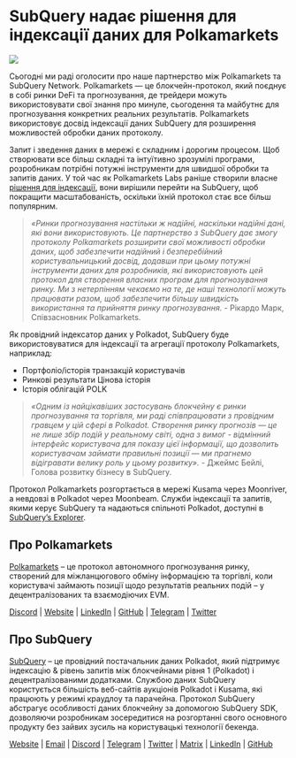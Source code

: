 # SubQuery надає рішення для індексації даних для Polkamarkets

![](https://miro.medium.com/max/1400/0*KRx5x-Oaz7mfHPuJ)

Сьогодні ми раді оголосити про наше партнерство між Polkamarkets та SubQuery Network. Polkamarkets — це блокчейн-протокол, який поєднує в собі ринки DeFi та прогнозування, де трейдери можуть використовувати свої знання про минуле, сьогодення та майбутнє для прогнозування конкретних реальних результатів. Polkamarkets використовує досвід індексації даних SubQuery для розширення можливостей обробки даних протоколу.

Запит і зведення даних в мережі є складним і дорогим процесом. Щоб створювати все більш складні та інтуїтивно зрозумілі програми, розробникам потрібні потужні інструменти для швидшої обробки та запитів даних. У той час як Polkamarkets Labs раніше створили власне [рішення для індексації](https://github.com/Polkamarkets/polkamarkets-api), вони вирішили перейти на SubQuery, щоб покращити масштабованість, оскільки їхній протокол стає все більш популярним.

> _«Ринки прогнозування настільки ж надійні, наскільки надійні дані, які вони використовують. Це партнерство з SubQuery дає змогу протоколу Polkamarkets розширити свої можливості обробки даних, щоб забезпечити надійний і безперебійний користувальницький досвід, додавши при цьому потужні інструменти даних для розробників, які використовують цей протокол для створення власних програм для прогнозування ринку. Ми з нетерпінням чекаємо на те, де наші технології можуть працювати разом, щоб забезпечити більшу швидкість використання та прийняття ринку прогнозування._ - Рікардо Марк, Співзасновник Polkamarkets.

Як провідний індексатор даних у Polkadot, SubQuery буде використовуватися для індексації та агрегації протоколу Polkamarkets, наприклад:

- Портфоліо/історія транзакцій користувачів
- Ринкові результати Цінова історія
- Історія облігацій POLK

> _«Одним із найцікавіших застосувань блокчейну є ринки прогнозування та торгівля, ми раді співпрацювати з провідним гравцем у цій сфері в Polkadot. Створення ринку прогнозів — це не лише збір подій у реальному світі, одна з вимог - відмінний інтерфейс користувача для показу цієї інформації, що дозволить користувачам займати правильні позиції — ми прагнемо відігравати велику роль у цьому розвитку»._ - Джеймс Бейлі, Голова розвитку бізнесу в SubQuery.

Протокол Polkamarkets розгортається в мережі Kusama через Moonriver, а невдовзі в Polkadot через Moonbeam. Служби індексації та запитів, якими керує SubQuery та надаються спільноті Polkadot, доступні в [SubQuery’s Explorer](https://explorer.subquery.network/).

## Про Polkamarkets

[Polkamarkets](https://www.polkamarkets.com/) – це протокол автономного прогнозування ринку, створений для міжланцюгового обміну інформацією та торгівлі, коли користувачі займають позиції щодо результатів реальних подій – у децентралізованих та взаємодіючих EVM.

[Discord](https://discord.gg/polkamarkets) | [Website](https://polkamarkets.com/) | [LinkedIn](https://www.linkedin.com/company/polkamarkets/) | [GitHub](https://github.com/Polkamarkets) | [Telegram](http://t.me/polkamarkets) | [Twitter](https://twitter.com/polkamarkets)

## Про SubQuery

[SubQuery](https://subquery.network/) – це провідний постачальник даних Polkadot, який підтримує індексацію & рівень запитів між блокчейнами рівня 1 (Polkadot) і децентралізованими додатками. Службою даних SubQuery користується більшість веб-сайтів аукціонів Polkadot і Kusama, які працюють у режимі краудлоу та парачейна. Протокол SubQuery абстрагує особливості даних блокчейну за допомогою SubQuery SDK, дозволяючи розробникам зосередитися на розгортанні свого основного продукту без зайвих зусиль на користувацькі технології бекенда.

[Website](https://subquery.network/) | [Email](hello@subquery.network) | [Discord](https://discord.com/invite/78zg8aBSMG) | [Telegram](https://t.me/subquerynetwork) | [Twitter](https://twitter.com/subquerynetwork) | [Matrix](https://matrix.to/#/#subquery:matrix.org) | [LinkedIn](https://www.linkedin.com/company/subquery) | [GitHub](https://github.com/subquery)
